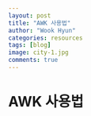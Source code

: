 ```yaml
---
layout: post
title: "AWK 사용법"
author: "Wook Hyun"
categories: resources
tags: [blog]
image: city-1.jpg
comments: true
---
```



# AWK 사용법


